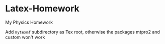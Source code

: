 # Latex-Homework
My Physics Homework

Add `mytexmf` subdirectory as Tex root, otherwise the packages mtpro2 and custom won't work
